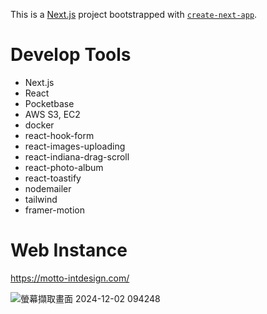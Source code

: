 This is a [Next.js](https://nextjs.org/) project bootstrapped with [`create-next-app`](https://github.com/vercel/next.js/tree/canary/packages/create-next-app).

# Develop Tools

- Next.js
- React
- Pocketbase
- AWS S3, EC2
- docker
- react-hook-form
- react-images-uploading
- react-indiana-drag-scroll
- react-photo-album
- react-toastify
- nodemailer
- tailwind
- framer-motion

# Web Instance

https://motto-intdesign.com/

![螢幕擷取畫面 2024-12-02 094248](https://github.com/user-attachments/assets/bd3a0694-5e4b-41f3-8159-818d13a673bc)
